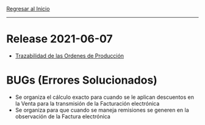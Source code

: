 [Regresar al Inicio](../README.md)

---
# Release 2021-06-07

- [Trazabilidad de las Ordenes de Producción](../produccion/consultas-reportes/trazabilidad.md)

# BUGs (Errores Solucionados)

- Se organiza el cálculo exacto para cuando se le aplican descuentos en la Venta para la transmisión de la Facturación electrónica
- Se organiza para que cuando se maneja remisiones se generen en la observación de la Factura electrónica


